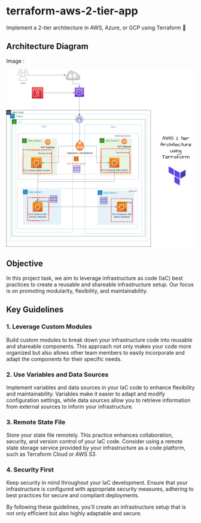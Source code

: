 # terraform-aws-2-tier-app
  Implement a 2-tier architecture in AWS, Azure, or GCP using Terraform 🚀

## Architecture Diagram 
Image :

![2-tier-web-application-architecture](2tier-web-application-architecture.png)

## Objective
In this project task, we aim to leverage infrastructure as code (IaC) best practices to create a reusable and shareable infrastructure setup. Our focus is on promoting modularity, flexibility, and maintainability.

## Key Guidelines

### 1. Leverage Custom Modules
Build custom modules to break down your infrastructure code into reusable and shareable components. This approach not only makes your code more organized but also allows other team members to easily incorporate and adapt the components for their specific needs.

### 2. Use Variables and Data Sources
Implement variables and data sources in your IaC code to enhance flexibility and maintainability. Variables make it easier to adapt and modify configuration settings, while data sources allow you to retrieve information from external sources to inform your infrastructure.

### 3. Remote State File
Store your state file remotely. This practice enhances collaboration, security, and version control of your IaC code. Consider using a remote state storage service provided by your infrastructure as a code platform, such as Terraform Cloud or AWS S3.

### 4. Security First
Keep security in mind throughout your IaC development. Ensure that your infrastructure is configured with appropriate security measures, adhering to best practices for secure and compliant deployments.

By following these guidelines, you'll create an infrastructure setup that is not only efficient but also highly adaptable and secure.

